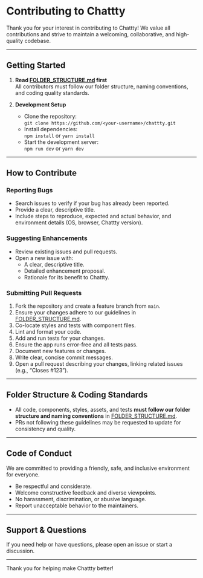 # Contributing to Chattty

Thank you for your interest in contributing to Chattty! We value all contributions and strive to maintain a welcoming, collaborative, and high-quality codebase.

---

## Getting Started

1. **Read [FOLDER_STRUCTURE.md](FOLDER_STRUCTURE.md) first**  
   All contributors must follow our folder structure, naming conventions, and coding quality standards.

2. **Development Setup**
   - Clone the repository:  
     `git clone https://github.com/<your-username>/chattty.git`
   - Install dependencies:  
     `npm install` or `yarn install`
   - Start the development server:  
     `npm run dev` or `yarn dev`

---

## How to Contribute

### Reporting Bugs

- Search issues to verify if your bug has already been reported.
- Provide a clear, descriptive title.
- Include steps to reproduce, expected and actual behavior, and environment details (OS, browser, Chattty version).

### Suggesting Enhancements

- Review existing issues and pull requests.
- Open a new issue with:
  - A clear, descriptive title.
  - Detailed enhancement proposal.
  - Rationale for its benefit to Chattty.

### Submitting Pull Requests

1. Fork the repository and create a feature branch from `main`.
2. Ensure your changes adhere to our guidelines in [FOLDER_STRUCTURE.md](FOLDER_STRUCTURE.md).
3. Co-locate styles and tests with component files.
4. Lint and format your code.
5. Add and run tests for your changes.
6. Ensure the app runs error-free and all tests pass.
7. Document new features or changes.
8. Write clear, concise commit messages.
9. Open a pull request describing your changes, linking related issues (e.g., “Closes #123”).

---

## Folder Structure & Coding Standards

- All code, components, styles, assets, and tests **must follow our folder structure and naming conventions** in [FOLDER_STRUCTURE.md](FOLDER_STRUCTURE.md).
- PRs not following these guidelines may be requested to update for consistency and quality.

---

## Code of Conduct

We are committed to providing a friendly, safe, and inclusive environment for everyone.

- Be respectful and considerate.
- Welcome constructive feedback and diverse viewpoints.
- No harassment, discrimination, or abusive language.
- Report unacceptable behavior to the maintainers.


---

## Support & Questions

If you need help or have questions, please open an issue or start a discussion.

---

Thank you for helping make Chattty better!